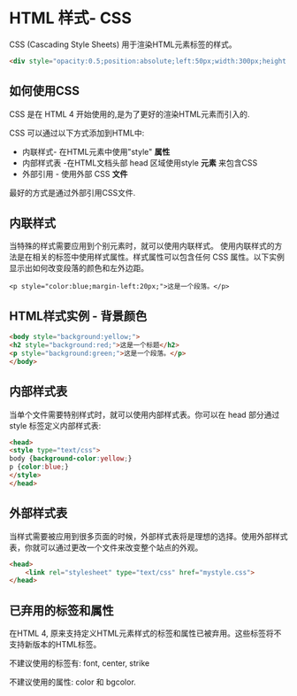 # HTML 样式- CSS

CSS (Cascading Style Sheets) 用于渲染HTML元素标签的样式。

```html
<div style="opacity:0.5;position:absolute;left:50px;width:300px;height:150px;background-color:#40B3DF"></div>
```



## 如何使用CSS

CSS 是在 HTML 4 开始使用的,是为了更好的渲染HTML元素而引入的.

CSS 可以通过以下方式添加到HTML中:

- 内联样式- 在HTML元素中使用"style" **属性**
- 内部样式表 -在HTML文档头部 head 区域使用style **元素** 来包含CSS
- 外部引用 - 使用外部 CSS **文件**

最好的方式是通过外部引用CSS文件.



## 内联样式

当特殊的样式需要应用到个别元素时，就可以使用内联样式。 使用内联样式的方法是在相关的标签中使用样式属性。样式属性可以包含任何 CSS 属性。以下实例显示出如何改变段落的颜色和左外边距。

```
<p style="color:blue;margin-left:20px;">这是一个段落。</p>
```



## HTML样式实例 - 背景颜色

```html
<body style="background:yellow;">
<h2 style="background:red;">这是一个标题</h2>
<p style="background:green;">这是一个段落。</p>
</body>
```



## 内部样式表

当单个文件需要特别样式时，就可以使用内部样式表。你可以在 head 部分通过 style 标签定义内部样式表:

```html
<head>
<style type="text/css">
body {background-color:yellow;}
p {color:blue;}
</style>
</head>
```



## 外部样式表

当样式需要被应用到很多页面的时候，外部样式表将是理想的选择。使用外部样式表，你就可以通过更改一个文件来改变整个站点的外观。

```html
<head>
	<link rel="stylesheet" type="text/css" href="mystyle.css">
</head>
```



## 已弃用的标签和属性

在HTML 4, 原来支持定义HTML元素样式的标签和属性已被弃用。这些标签将不支持新版本的HTML标签。

不建议使用的标签有: font, center, strike

不建议使用的属性: color 和 bgcolor.

